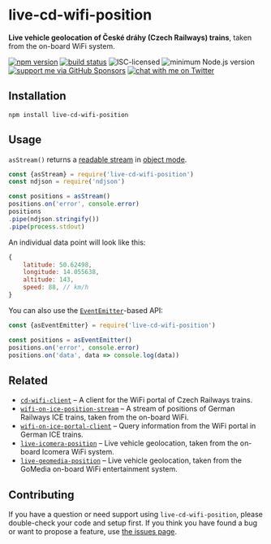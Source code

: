 # live-cd-wifi-position

**Live vehicle geolocation of České dráhy (Czech Railways) trains**, taken from the on-board WiFi system.

[![npm version](https://img.shields.io/npm/v/live-cd-wifi-position.svg)](https://www.npmjs.com/package/live-cd-wifi-position)
[![build status](https://api.travis-ci.org/derhuerst/live-cd-wifi-position.svg?branch=master)](https://travis-ci.org/derhuerst/live-cd-wifi-position)
![ISC-licensed](https://img.shields.io/github/license/derhuerst/live-cd-wifi-position.svg)
![minimum Node.js version](https://img.shields.io/node/v/live-cd-wifi-position.svg)
[![support me via GitHub Sponsors](https://img.shields.io/badge/support%20me-donate-fa7664.svg)](https://github.com/sponsors/derhuerst)
[![chat with me on Twitter](https://img.shields.io/badge/chat%20with%20me-on%20Twitter-1da1f2.svg)](https://twitter.com/derhuerst)


## Installation

```shell
npm install live-cd-wifi-position
```


## Usage

`asStream()` returns a [readable stream](https://nodejs.org/api/stream.html#stream_class_stream_readable) in [object mode](https://nodejs.org/api/stream.html#stream_object_mode).

```js
const {asStream} = require('live-cd-wifi-position')
const ndjson = require('ndjson')

const positions = asStream()
positions.on('error', console.error)
positions
.pipe(ndjson.stringify())
.pipe(process.stdout)
```

An individual data point will look like this:

```js
{
	latitude: 50.62498,
	longitude: 14.055638,
	altitude: 143,
	speed: 88, // km/h
}
```

You can also use the [`EventEmitter`](https://nodejs.org/api/events.html#events_class_eventemitter)-based API:

```js
const {asEventEmitter} = require('live-cd-wifi-position')

const positions = asEventEmitter()
positions.on('error', console.error)
positions.on('data', data => console.log(data))
```


## Related

- [`cd-wifi-client`](https://github.com/derhuerst/cd-wifi-client) – A client for the WiFi portal of Czech Railways trains.
- [`wifi-on-ice-position-stream`](https://github.com/derhuerst/wifi-on-ice-position-stream) – A stream of positions of German Railways ICE trains, taken from the on-board WiFi.
- [`wifi-on-ice-portal-client`](https://github.com/derhuerst/wifi-on-ice-portal-client) – Query information from the WiFi portal in German ICE trains.
- [`live-icomera-position`](htttps://github.com/derhuerst/live-icomera-position) – Live vehicle geolocation, taken from the on-board Icomera WiFi system.
- [`live-geomedia-position`](htttps://github.com/derhuerst/live-geomedia-position) – Live vehicle geolocation, taken from the GoMedia on-board WiFi entertainment system.


## Contributing

If you have a question or need support using `live-cd-wifi-position`, please double-check your code and setup first. If you think you have found a bug or want to propose a feature, use [the issues page](https://github.com/derhuerst/live-cd-wifi-position/issues).
